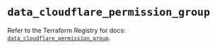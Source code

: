 # `data_cloudflare_permission_group`

Refer to the Terraform Registry for docs: [`data_cloudflare_permission_group`](https://registry.terraform.io/providers/cloudflare/cloudflare/5.1.0/docs/data-sources/permission_group).
